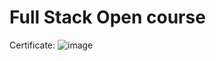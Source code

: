 # Full Stack Open course

Certificate: ![image](https://studies.cs.helsinki.fi/stats/api/certificate/fullstackopen/en/3d911ffaa92cfb1f9b74760e54f865bc)
